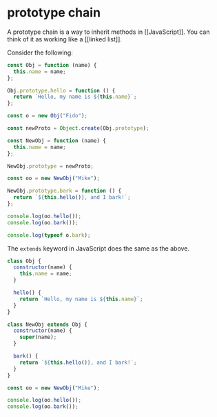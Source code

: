 # prototype chain

A prototype chain is a way to inherit methods in [[JavaScript]]. You can think of it as working like a [[linked list]].

Consider the following:

```js
const Obj = function (name) {
  this.name = name;
};

Obj.prototype.hello = function () {
  return `Hello, my name is ${this.name}`;
};

const o = new Obj("Fido");

const newProto = Object.create(Obj.prototype);

const NewObj = function (name) {
  this.name = name;
};

NewObj.prototype = newProto;

const oo = new NewObj("Mike");

NewObj.prototype.bark = function () {
  return `${this.hello()}, and I bark!`;
};

console.log(oo.hello());
console.log(oo.bark());

console.log(typeof o.bark);
```

The `extends` keyword in JavaScript does the same as the above.

```js
class Obj {
  constructor(name) {
    this.name = name;
  }

  hello() {
    return `Hello, my name is ${this.name}`;
  }
}

class NewObj extends Obj {
  constructor(name) {
    super(name);
  }

  bark() {
    return `${this.hello()}, and I bark!`;
  }
}

const oo = new NewObj("Mike");

console.log(oo.hello());
console.log(oo.bark());
```

